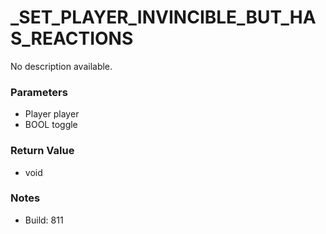 # _SET_PLAYER_INVINCIBLE_BUT_HAS_REACTIONS

No description available.

### Parameters
* Player player
* BOOL toggle

### Return Value
* void

### Notes
* Build: 811

